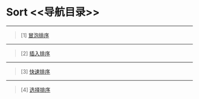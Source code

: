 # Sort <<导航目录>>

---
>[1] [冒泡排序](https://github.com/t-dawei/sort/blob/master/code/bubble_sort.py)
---
>[2] [插入排序](https://github.com/t-dawei/sort/blob/master/code/insert_sort.py)
---
>[3] [快速排序](https://github.com/t-dawei/sort/blob/master/code/quick_sort.py)
---
>[4] [选择排序](https://github.com/t-dawei/sort/blob/master/code/section_sort.py)